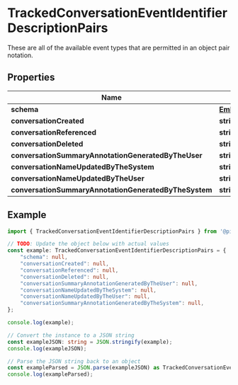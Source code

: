 
# TrackedConversationEventIdentifierDescriptionPairs

These are all of the available event types that are permitted in an object pair notation.

## Properties

Name | Type
------------ | -------------
**schema** | [**EmbeddedModelSchema**](EmbeddedModelSchema)
**conversationCreated** | **string**
**conversationReferenced** | **string**
**conversationDeleted** | **string**
**conversationSummaryAnnotationGeneratedByTheUser** | **string**
**conversationNameUpdatedByTheSystem** | **string**
**conversationNameUpdatedByTheUser** | **string**
**conversationSummaryAnnotationGeneratedByTheSystem** | **string**

## Example

```typescript
import { TrackedConversationEventIdentifierDescriptionPairs } from '@pieces.app/pieces-os-client';

// TODO: Update the object below with actual values
const example: TrackedConversationEventIdentifierDescriptionPairs = {
    "schema": null,
    "conversationCreated": null,
    "conversationReferenced": null,
    "conversationDeleted": null,
    "conversationSummaryAnnotationGeneratedByTheUser": null,
    "conversationNameUpdatedByTheSystem": null,
    "conversationNameUpdatedByTheUser": null,
    "conversationSummaryAnnotationGeneratedByTheSystem": null,
};

console.log(example);

// Convert the instance to a JSON string
const exampleJSON: string = JSON.stringify(example);
console.log(exampleJSON);

// Parse the JSON string back to an object
const exampleParsed = JSON.parse(exampleJSON) as TrackedConversationEventIdentifierDescriptionPairs;
console.log(exampleParsed);
```


